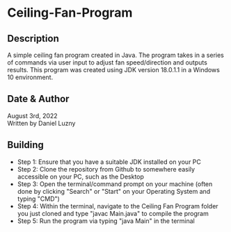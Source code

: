 # Ceiling-Fan-Program

## Description
A simple ceiling fan program created in Java. The program takes in a series of commands via user input to adjust fan speed/direction and outputs results.
This program was created using JDK version 18.0.1.1 in a Windows 10 environment.

## Date & Author
August 3rd, 2022  
Written by Daniel Luzny

## Building
- Step 1: Ensure that you have a suitable JDK installed on your PC
- Step 2: Clone the repository from Github to somewhere easily accessible on your PC, such as the Desktop
- Step 3: Open the terminal/command prompt on your machine (often done by clicking "Search" or "Start" on your Operating System and typing "CMD")
- Step 4: Within the terminal, navigate to the Ceiling Fan Program folder you just cloned and type "javac Main.java" to compile the program
- Step 5: Run the program via typing "java Main" in the terminal
